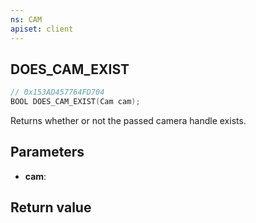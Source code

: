 ```yaml
---
ns: CAM
apiset: client
---
```

## DOES_CAM_EXIST

```c
// 0x153AD457764FD704
BOOL DOES_CAM_EXIST(Cam cam);
```

Returns whether or not the passed camera handle exists.

## Parameters
* **cam**:

## Return value


